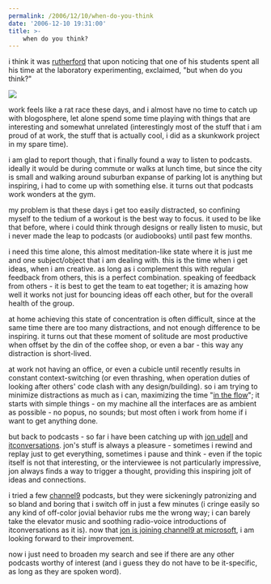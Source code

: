 ```yaml
---
permalink: /2006/12/10/when-do-you-think
date: '2006-12-10 19:31:00'
title: >-
    when do you think?
---
```


i think it was
[rutherford](http://en.wikipedia.org/wiki/Ernest_Rutherford "rutherford")
that upon noticing that one of his students spent all his time at the
laboratory experimenting, exclaimed, "but when do you think?"

<img src="/assets/2007/8/27/circular.jpg" data-align="right" data-hspace="10" />

work feels like a rat race these days, and i almost have no time to
catch up with blogosphere, let alone spend some time playing with things
that are interesting and somewhat unrelated (interestingly most of the
stuff that i am proud of at work, the stuff that is actually cool, i did
as a skunkwork project in my spare time).

i am glad to report though, that i finally found a way to listen to
podcasts. ideally it would be during commute or walks at lunch time, but
since the city is small and walking around suburban expanse of parking
lot is anything but inspiring, i had to come up with something else. it
turns out that podcasts work wonders at the gym.

my problem is that these days i get too easily distracted, so confining
myself to the tedium of a workout is the best way to focus. it used to
be like that before, where i could think through designs or really
listen to music, but i never made the leap to podcasts (or audiobooks)
until past few months.

i need this time alone, this almost meditation-like state where it is
just me and one subject/object that i am dealing with. this is the time
when i get ideas, when i am creative. as long as i complement this with
regular feedback from others, this is a perfect combination. speaking of
feedback from others - it is best to get the team to eat together; it is
amazing how well it works not just for bouncing ideas off each other,
but for the overall health of the group.

at home achieving this state of concentration is often difficult, since
at the same time there are too many distractions, and not enough
difference to be inspiring. it turns out that these moment of solitude
are most productive when offset by the din of the coffee shop, or even a
bar - this way any distraction is short-lived.

at work not having an office, or even a cubicle until recently results
in constant context-switching (or even thrashing, when operation duties
of looking after others' code clash with any design/building). so i am
trying to minimize distractions as much as i can, maximizing the time
"[in the
flow](http://www.joelonsoftware.com/articles/fog0000000339.html "the flow")";
it starts with simple things - on my machine all the interfaces are as
ambient as possible - no popus, no sounds; but most often i work from
home if i want to get anything done.

but back to podcasts - so far i have been catching up with [jon
udell](http://weblog.infoworld.com/udell/ "jon udell at infoworld") and
[itconversations](http://www.itconversations.com/index.html "it conversations").
jon's stuff is always a pleasure - sometimes i rewind and replay just to
get everything, sometimes i pause and think - even if the topic itself
is not that interesting, or the interviewee is not particularly
impressive, jon always finds a way to trigger a thought, providing this
inspiring jolt of ideas and connections.

i tried a few [channel9](http://channel9.msdn.com/ "channel9") podcasts,
but they were sickeningly patronizing and so bland and boring that i
switch off in just a few minutes (i cringe easily so any kind of
off-color jovial behavior rubs me the wrong way; i can barely take the
elevator music and soothing radio-voice introductions of itconversations
as it is). now that [jon is joining channel9 at
microsoft](http://weblog.infoworld.com/udell/2006/12/08.html#a1574 "jon udell going to microsoft"),
i am looking forward to their improvement.

now i just need to broaden my search and see if there are any other
podcasts worthy of interest (and i guess they do not have to be
it-specific, as long as they are spoken word).
